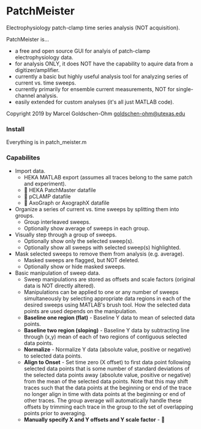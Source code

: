 # PatchMeister
Electrophysiology patch-clamp time series analysis (NOT acquisition).

PatchMeister is...
* a free and open source GUI for analyis of patch-clamp electrophysiology data.
* for analysis ONLY, it does NOT have the capability to aquire data from a digitizer/amplifier. 
* currently a basic but highly useful analysis tool for analyzing series of current vs. time sweeps.
* currently primarily for ensemble current measurements, NOT for single-channel analysis.
* easily extended for custom analyses (it's all just MATLAB code).

Copyright 2019 by Marcel Goldschen-Ohm <goldschen-ohm@utexas.edu>

### Install
Everything is in patch_meister.m

### Capabilites
* Import data.
    * HEKA MATLAB export (assumes all traces belong to the same patch and experiment).
    * :construction: HEKA PatchMaster datafile
    * :construction: pCLAMP datafile
    * :construction: AxoGraph or AxographX datafile
* Organize a series of current vs. time sweeps by splitting them into groups.
    * Group interleaved sweeps.
    * Optionally show average of sweeps in each group.
* Visually step through a group of sweeps.
    * Optionally show only the selected sweep(s).
    * Optionally show all sweeps with selected sweep(s) highlighted.
* Mask selected sweeps to remove them from analysis (e.g. average).
   * Masked sweeps are flagged, but NOT deleted.
   * Optionally show or hide masked sweeps.
* Basic manipulation of sweep data.
    * Sweep manipulations are stored as offsets and scale factors (original data is NOT directly altered).
    * Manipulations can be applied to one or any number of sweeps simultaneously by selecting appropriate data regions in each of the desired sweeps using MATLAB's brush tool. How the selected data points are used depends on the manipulation.
    * **Baseline one region (flat)** - Baseline Y data to mean of selected data points.
    * **Baseline two region (sloping)** - Baseline Y data by subtracting line through (x,y) mean of each of two regions of contiguous selected data points.
    * **Normalize** - Normalize Y data (absolute value, positive or negative) to selected data points.
    * **Align to Onset** - Set time zero (X offset) to first data point following selected data points that is some number of standard deviations of the selected data points away (absolute value, positive or negative) from the mean of the selected data points. Note that this may shift traces such that the data points at the beginning or end of the trace no longer align in time with data points at the beginning or end of other traces. The group average will automatically handle these offsets by trimming each trace in the group to the set of overlapping points prior to averaging.
    * **Manually specify X and Y offsets and Y scale factor** - :construction:
